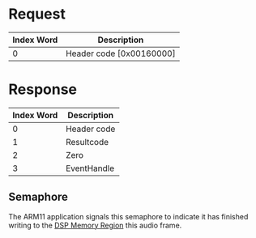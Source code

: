 # Request

| Index Word | Description                |
|------------|----------------------------|
| 0          | Header code \[0x00160000\] |

# Response

| Index Word | Description |
|------------|-------------|
| 0          | Header code |
| 1          | Resultcode  |
| 2          | Zero        |
| 3          | EventHandle |

## Semaphore

The ARM11 application signals this semaphore to indicate it has finished
writing to the [DSP Memory Region](DSP_Memory_Region "wikilink") this
audio frame.